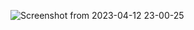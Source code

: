 ![Screenshot from 2023-04-12 23-00-25](https://user-images.githubusercontent.com/69158213/231595436-b95247d6-3d2c-4ae9-8f08-46caed5f8a65.png)
